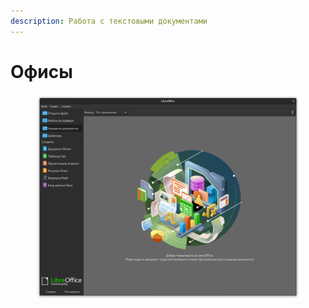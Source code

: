```yaml
---
description: Работа с текстовыми документами
---
```


# Офисы



<figure><img src="../../../.gitbook/assets/Снимок экрана от 2023-08-06 08-47-08.png" alt=""><figcaption></figcaption></figure>
